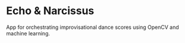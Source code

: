 # Echo & Narcissus
App for orchestrating improvisational dance scores using OpenCV and machine learning.
